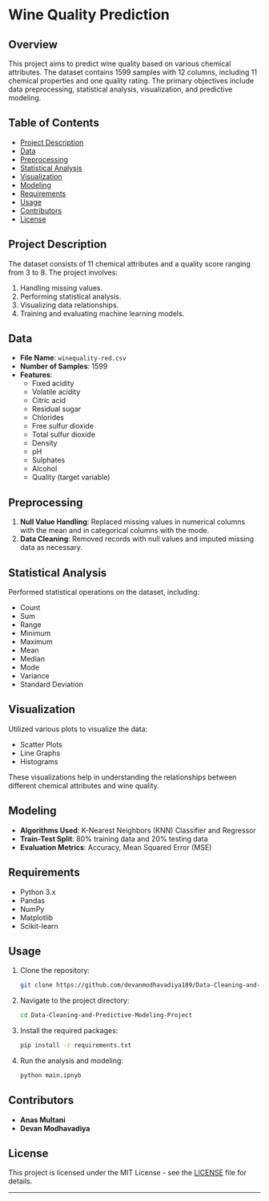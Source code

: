 
# Wine Quality Prediction

## Overview

This project aims to predict wine quality based on various chemical attributes. The dataset contains 1599 samples with 12 columns, including 11 chemical properties and one quality rating. The primary objectives include data preprocessing, statistical analysis, visualization, and predictive modeling.

## Table of Contents

- [Project Description](#project-description)
- [Data](#data)
- [Preprocessing](#preprocessing)
- [Statistical Analysis](#statistical-analysis)
- [Visualization](#visualization)
- [Modeling](#modeling)
- [Requirements](#requirements)
- [Usage](#usage)
- [Contributors](#contributors)
- [License](#license)

## Project Description

The dataset consists of 11 chemical attributes and a quality score ranging from 3 to 8. The project involves:

1. Handling missing values.
2. Performing statistical analysis.
3. Visualizing data relationships.
4. Training and evaluating machine learning models.

## Data

- **File Name**: `winequality-red.csv`
- **Number of Samples**: 1599
- **Features**:
  - Fixed acidity
  - Volatile acidity
  - Citric acid
  - Residual sugar
  - Chlorides
  - Free sulfur dioxide
  - Total sulfur dioxide
  - Density
  - pH
  - Sulphates
  - Alcohol
  - Quality (target variable)

## Preprocessing

1. **Null Value Handling**: Replaced missing values in numerical columns with the mean and in categorical columns with the mode.
2. **Data Cleaning**: Removed records with null values and imputed missing data as necessary.

## Statistical Analysis

Performed statistical operations on the dataset, including:
- Count
- Sum
- Range
- Minimum
- Maximum
- Mean
- Median
- Mode
- Variance
- Standard Deviation

## Visualization

Utilized various plots to visualize the data:
- Scatter Plots
- Line Graphs
- Histograms

These visualizations help in understanding the relationships between different chemical attributes and wine quality.

## Modeling

- **Algorithms Used**: K-Nearest Neighbors (KNN) Classifier and Regressor
- **Train-Test Split**: 80% training data and 20% testing data
- **Evaluation Metrics**: Accuracy, Mean Squared Error (MSE)

## Requirements

- Python 3.x
- Pandas
- NumPy
- Matplotlib
- Scikit-learn

## Usage

1. Clone the repository:
   ```bash
   git clone https://github.com/devanmodhavadiya189/Data-Cleaning-and-Predictive-Modeling-Project
   ```

2. Navigate to the project directory:
   ```bash
   cd Data-Cleaning-and-Predictive-Modeling-Project
   ```

3. Install the required packages:
   ```bash
   pip install -r requirements.txt
   ```

4. Run the analysis and modeling:
   ```bash
   python main.ipnyb
   ```

## Contributors

- **Anas Multani**
- **Devan Modhavadiya**

## License

This project is licensed under the MIT License - see the [LICENSE](LICENSE) file for details.

---
